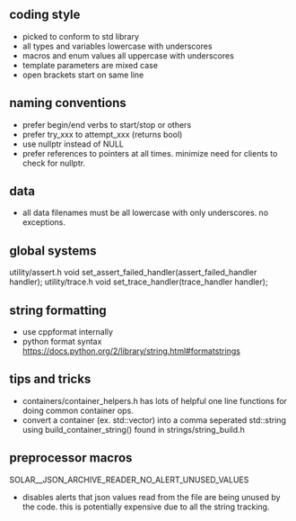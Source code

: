 coding style
------------
- picked to conform to std library
- all types and variables lowercase with underscores
- macros and enum values all uppercase with underscores
- template parameters are mixed case
- open brackets start on same line

naming conventions
------------------
- prefer begin/end verbs to start/stop or others
- prefer try_xxx to attempt_xxx (returns bool)
- use nullptr instead of NULL
- prefer references to pointers at all times. minimize need for clients to check for nullptr.

data
----
- all data filenames must be all lowercase with only underscores. no exceptions.

global systems
--------------
utility/assert.h
	void set_assert_failed_handler(assert_failed_handler handler);
utility/trace.h
    void set_trace_handler(trace_handler handler);

string formatting
-----------------
- use cppformat internally
- python format syntax
    https://docs.python.org/2/library/string.html#formatstrings

tips and tricks
------------
- containers/container_helpers.h has lots of helpful one line functions for doing common container ops.
- convert a container (ex. std::vector<int>) into a comma seperated std::string using build_container_string() found in strings/string_build.h

preprocessor macros
--------------------
SOLAR__JSON_ARCHIVE_READER_NO_ALERT_UNUSED_VALUES
- disables alerts that json values read from the file are being unused by the code. this is potentially expensive due to all the string tracking.

